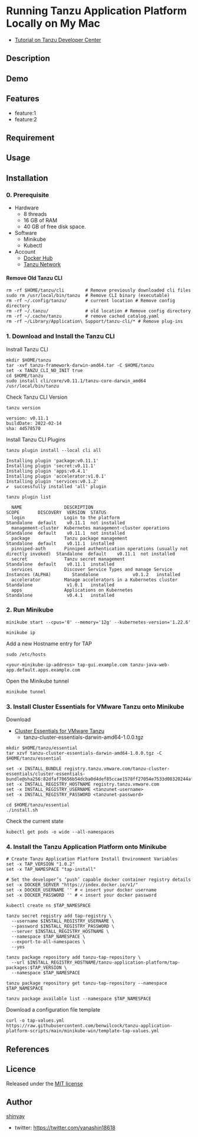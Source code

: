 # Running Tanzu Application Platform Locally on My Mac

- [Tutorial on Tanzu Developer Center](https://tanzu.vmware.com/developer/guides/tanzu-application-platform-local-devloper-install)

## Description

## Demo

## Features

- feature:1
- feature:2

## Requirement

## Usage

## Installation

### 0. Prerequisite

- Hardware
  - 8 threads
  - 16 GB of RAM
  - 40 GB of free disk space.
- Software
  - Minikube
  - Kubectl
- Account
  - [Docker Hub](https://hub.docker.com/)
  - [Tanzu Network](https://network.tanzu.vmware.com/)

#### Remove Old Tanzu CLI

```shell
rm -rf $HOME/tanzu/cli        # Remove previously downloaded cli files
sudo rm /usr/local/bin/tanzu  # Remove CLI binary (executable)
rm -rf ~/.config/tanzu/       # current location # Remove config directory
rm -rf ~/.tanzu/              # old location # Remove config directory
rm -rf ~/.cache/tanzu         # remove cached catalog.yaml
rm -rf ~/Library/Application\ Support/tanzu-cli/* # Remove plug-ins
```

### 1. Download and Install the Tanzu CLI

Instrall Tanzu CLI

```shell
mkdir $HOME/tanzu
tar -xvf tanzu-framework-darwin-amd64.tar -C $HOME/tanzu
set -x TANZU_CLI_NO_INIT true
cd $HOME/tanzu
sudo install cli/core/v0.11.1/tanzu-core-darwin_amd64  /usr/local/bin/tanzu
```

Check Tanzu CLI Version

```shell
tanzu version
```

```shell
version: v0.11.1
buildDate: 2022-02-14
sha: 4d578570
```

Install Tanzu CLI Plugins

```shell
tanzu plugin install --local cli all
```

```shell
Installing plugin 'package:v0.11.1'
Installing plugin 'secret:v0.11.1'
Installing plugin 'apps:v0.4.1'
Installing plugin 'accelerator:v1.0.1'
Installing plugin 'services:v0.1.2'
✔  successfully installed 'all' plugin
```

```shell
tanzu plugin list
```

```shell
  NAME                DESCRIPTION                                                        SCOPE       DISCOVERY  VERSION  STATUS
  login               Login to the platform                                              Standalone  default    v0.11.1  not installed
  management-cluster  Kubernetes management-cluster operations                           Standalone  default    v0.11.1  not installed
  package             Tanzu package management                                           Standalone  default    v0.11.1  installed
  pinniped-auth       Pinniped authentication operations (usually not directly invoked)  Standalone  default    v0.11.1  not installed
  secret              Tanzu secret management                                            Standalone  default    v0.11.1  installed
  services            Discover Service Types and manage Service Instances (ALPHA)        Standalone             v0.1.2   installed
  accelerator         Manage accelerators in a Kubernetes cluster                        Standalone             v1.0.1   installed
  apps                Applications on Kubernetes                                         Standalone             v0.4.1   installed
```

### 2. Run Minikube

```shell
minikube start --cpus='8' --memory='12g' --kubernetes-version='1.22.6'
```

```shell
minikube ip
```

Add a new Hostname entry for TAP

```shell
sudo /etc/hosts
```

```shell
<your-minikube-ip-address> tap-gui.example.com tanzu-java-web-app.default.apps.example.com
```

Open the Minikube tunnel

```shell
minikube tunnel
```

### 3. Install Cluster Essentials for VMware Tanzu onto Minikube

Download

- [Cluster Essentials for VMware Tanzu](https://network.tanzu.vmware.com/products/tanzu-cluster-essentials)
  - tanzu-cluster-essentials-darwin-amd64-1.0.0.tgz

```shell
mkdir $HOME/tanzu/essential
tar xzvf tanzu-cluster-essentials-darwin-amd64-1.0.0.tgz -C $HOME/tanzu/essential
```

```shell
set -x INSTALL_BUNDLE registry.tanzu.vmware.com/tanzu-cluster-essentials/cluster-essentials-bundle@sha256:82dfaf70656b54dcba0d4def85ccae1578ff27054e7533d08320244af7fb0343
set -x INSTALL_REGISTRY_HOSTNAME registry.tanzu.vmware.com
set -x INSTALL_REGISTRY_USERNAME <tanzunet-username>
set -x INSTALL_REGISTRY_PASSWORD <tanzunet-password>
```

```shell
cd $HOME/tanzu/essential
./install.sh
```

Check the current state

```shell
kubectl get pods -o wide --all-namespaces
```

### 4. Install the Tanzu Application Platform onto Minikube

```shell
# Create Tanzu Application Platform Install Environment Variables
set -x TAP_VERSION "1.0.2"
set -x TAP_NAMESPACE "tap-install"

# Set the developer’s ‘push’ capable docker container registry details
set -x DOCKER_SERVER "https://index.docker.io/v1/"
set -x DOCKER_USERNAME '' # < insert your docker username
set -x DOCKER_PASSWORD '' # < insert your docker password
```

```shell
kubectl create ns $TAP_NAMESPACE 
```

```shell
tanzu secret registry add tap-registry \
  --username $INSTALL_REGISTRY_USERNAME \
  --password $INSTALL_REGISTRY_PASSWORD \
  --server $INSTALL_REGISTRY_HOSTNAME \
  --namespace $TAP_NAMESPACE \
  --export-to-all-namespaces \
  --yes 
```

```shell
tanzu package repository add tanzu-tap-repository \
  --url $INSTALL_REGISTRY_HOSTNAME/tanzu-application-platform/tap-packages:$TAP_VERSION \
  --namespace $TAP_NAMESPACE 
```

```shell
tanzu package repository get tanzu-tap-repository --namespace $TAP_NAMESPACE 
```

```shell
tanzu package available list --namespace $TAP_NAMESPACE 
```

Download a configuration file template

```shell
curl -o tap-values.yml https://raw.githubusercontent.com/benwilcock/tanzu-application-platform-scripts/main/minikube-win/template-tap-values.yml
```


## References

## Licence

Released under the [MIT license](https://gist.githubusercontent.com/shinyay/56e54ee4c0e22db8211e05e70a63247e/raw/34c6fdd50d54aa8e23560c296424aeb61599aa71/LICENSE)

## Author

[shinyay](https://github.com/shinyay)
- twitter: https://twitter.com/yanashin18618

